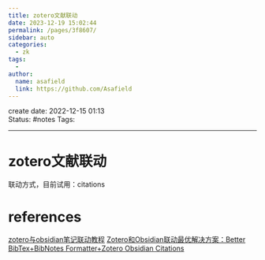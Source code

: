 ```yaml
---
title: zotero文献联动
date: 2023-12-19 15:02:44
permalink: /pages/3f8607/
sidebar: auto
categories:
  - zk
tags:
  - 
author: 
  name: asafield
  link: https://github.com/Asafield
---
```

create date: 2022-12-15 01:13     
Status: #notes
Tags:    

---

#  zotero文献联动
联动方式，目前试用：citations
# references
[zotero与obsidian笔记联动教程](https://blog.csdn.net/qq_43309940/article/details/125150487)
[Zotero和Obsidian联动最优解决方案：Better BibTex+BibNotes Formatter+Zotero Obsidian Citations](https://zhuanlan.zhihu.com/p/480911605)